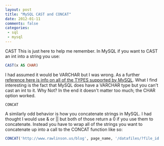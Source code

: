 ```yaml
---
layout: post
title: "MySQL CAST and CONCAT"
date: 2012-01-11
comments: false
categories:
 - sql
 - mysql
---
```

CAST
This is just here to help me remember. In MySQL if you want to CAST an int
into a string you use:




```sql
CAST(x AS CHAR)
```


I had assumed it would be VARCHAR but I was wrong.  As a further [reference here is info on all of the TYPES supported by MySQL](http://dev.mysql.com/doc/refman/5.0/en/data-type-overview.html).  What I find interesting is the fact that MySQL does have a VARCHAR type but you can't cast an int to it.  Why Not?  In the end it doesn't matter too much; the CHAR option worked.


 `CONCAT`


A similarly odd behavior is how you concatenate strings in MySQL.  I had thought I would use & or || but  both of those return a 0 if you use them to concatenate.  Instead you have to wrap all of the strings you want to concatenate up into a call to the CONCAT function like so:





```sql
CONCAT('http://www.rawlinson.us/blog', page_name, '/datafiles/?file_id', CAST(file_id AS VARCHAR)) as url
```






